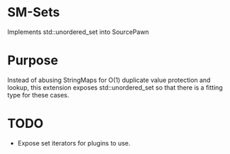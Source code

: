 # SM-Sets
 Implements std::unordered_set into SourcePawn
 
# Purpose
Instead of abusing StringMaps for O(1) duplicate value protection and lookup, this extension exposes std::unordered_set so that there is a fitting type for these cases.

# TODO
- Expose set iterators for plugins to use.
